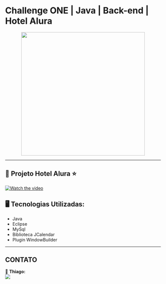 # Challenge ONE | Java | Back-end | Hotel Alura

<p align="center" >
     <img width="400" heigth="400" src="https://user-images.githubusercontent.com/101413385/173164615-192ca98a-1a44-480e-9229-9f82f456eec8.png">

</p>

---
## 🔹 Projeto Hotel Alura ⭐

[![Watch the video](https://i.imgur.com/7muIBOg.png)](https://i.imgur.com/4a3VU0w.mp4)

## 🖥️ Tecnologias Utilizadas:

- Java
- Eclipse
- MySql
- Biblioteca JCalendar
- Plugin WindowBuilder </br>

---



## CONTATO 
🧡 <strong>Thiago:</strong></br>
<a href="https://www.linkedin.com/in/thiagorodriguesaraujo/" target="_blank">
<img src="https://img.shields.io/badge/-LinkedIn-%230077B5?style=for-the-badge&logo=linkedin&logoColor=white" target="_blank"></a>

